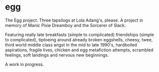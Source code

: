 # egg
The Egg project. Three tapsilogs at Lola Adang's, please. A project in memory of Manic Pixie Dreamboy and the Sorcerer of Slack.

Featuring really late breakfasts (simple to complicated) friendships (simple to complicated), tiptoeing around already broken eggshells, cheesy, twee, third world middle class angst in the mid to late 1990's, hardboiled aspirations, fragile lives,  chicken and egg metafiction attempts, scrambled feelings, soft landings and nervous new beginnings.

A work in progress.

##




